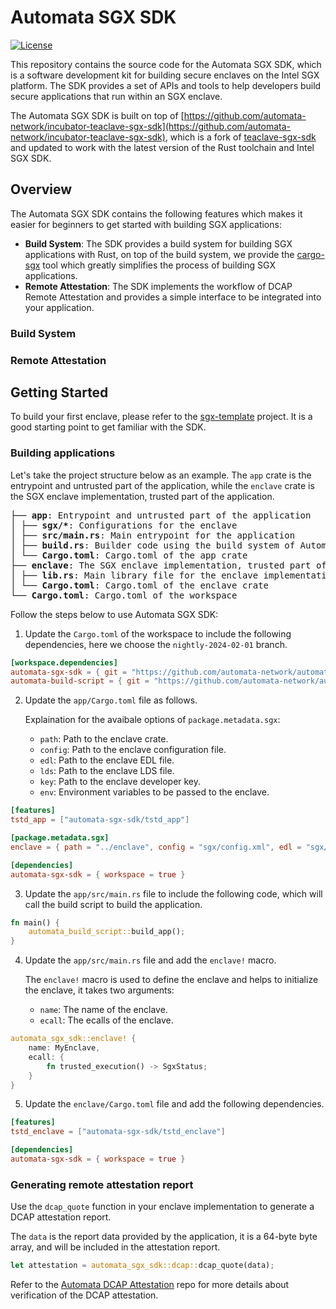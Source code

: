 # Automata SGX SDK
[![License](https://img.shields.io/badge/License-Apache%202.0-blue.svg)](LICENSE)

This repository contains the source code for the Automata SGX SDK, which is a software development kit for building secure enclaves on the Intel SGX platform. The SDK provides a set of APIs and tools to help developers build secure applications that run within an SGX enclave.

The Automata SGX SDK is built on top of [https://github.com/automata-network/incubator-teaclave-sgx-sdk](https://github.com/automata-network/incubator-teaclave-sgx-sdk), which is a fork of [teaclave-sgx-sdk](https://github.com/apache/incubator-teaclave-sgx-sdk) and updated to work with the latest version of the Rust toolchain and Intel SGX SDK.

## Overview

The Automata SGX SDK contains the following features which makes it easier for beginners to get started with building SGX applications:

- **Build System**: The SDK provides a build system for building SGX applications with Rust, on top of the build system, we provide the [cargo-sgx](https://crates.io/crates/cargo-sgx) tool which greatly simplifies the process of building SGX applications.
- **Remote Attestation**: The SDK implements the workflow of DCAP Remote Attestation and provides a simple interface to be integrated into your application.

### Build System

### Remote Attestation

## Getting Started

To build your first enclave, please refer to the [sgx-template](https://github.com/automata-network/sgx-template/tree/main) project. It is a good starting point to get familiar with the SDK.

### Building applications
Let's take the project structure below as an example. The `app` crate is the entrypoint and untrusted part of the application, while the `enclave` crate is the SGX enclave implementation, trusted part of the application.
<pre>
├── <b>app</b>: Entrypoint and untrusted part of the application
│ ├── <b>sgx/*</b>: Configurations for the enclave
│ ├── <b>src/main.rs</b>: Main entrypoint for the application
│ ├── <b>build.rs</b>: Builder code using the build system of Automata SGX SDK
│ └── <b>Cargo.toml</b>: Cargo.toml of the app crate
├── <b>enclave</b>: The SGX enclave implementation, trusted part of the application
│ ├── <b>lib.rs</b>: Main library file for the enclave implementation
│ └── <b>Cargo.toml</b>: Cargo.toml of the enclave crate
└── <b>Cargo.toml</b>: Cargo.toml of the workspace
</pre>

Follow the steps below to use Automata SGX SDK:

1. Update the `Cargo.toml` of the workspace to include the following dependencies, here we choose the `nightly-2024-02-01` branch.
```toml
[workspace.dependencies]
automata-sgx-sdk = { git = "https://github.com/automata-network/automata-sgx-sdk", branch = "nightly-2024-02-01" }
automata-build-script = { git = "https://github.com/automata-network/automata-sgx-sdk", branch = "nightly-2024-02-01" }
```

2. Update the `app/Cargo.toml` file as follows. 
    
    Explaination for the avaibale options of `package.metadata.sgx`:
    - `path`: Path to the enclave crate.
    - `config`: Path to the enclave configuration file.
    - `edl`: Path to the enclave EDL file.
    - `lds`: Path to the enclave LDS file.
    - `key`: Path to the enclave developer key.
    - `env`: Environment variables to be passed to the enclave.
```toml
[features]
tstd_app = ["automata-sgx-sdk/tstd_app"]

[package.metadata.sgx]
enclave = { path = "../enclave", config = "sgx/config.xml", edl = "sgx/enclave.edl", lds = "sgx/enclave.lds", key = "sgx/private.pem", env = ["MY_ENV_VAR=1"]}

[dependencies]
automata-sgx-sdk = { workspace = true }
```

3. Update the `app/src/main.rs` file to include the following code, which will call the build script to build the application.
```rust
fn main() {
    automata_build_script::build_app();
}
```

4. Update the `app/src/main.rs` file and add the `enclave!` macro.

    The `enclave!` macro is used to define the enclave and helps to initialize the enclave, it takes two arguments:
    - `name`: The name of the enclave.
    - `ecall`: The ecalls of the enclave.
```rust
automata_sgx_sdk::enclave! {
    name: MyEnclave,
    ecall: {
        fn trusted_execution() -> SgxStatus;
    }
}
```

5. Update the `enclave/Cargo.toml` file and add the following dependencies.
```toml
[features]
tstd_enclave = ["automata-sgx-sdk/tstd_enclave"]

[dependencies]
automata-sgx-sdk = { workspace = true }
```


### Generating remote attestation report
Use the `dcap_quote` function in your enclave implementation to generate a DCAP attestation report.

The `data` is the report data provided by the application, it is a 64-byte byte array, and will be included in the attestation report.
```rust
let attestation = automata_sgx_sdk::dcap::dcap_quote(data);
```

Refer to the [Automata DCAP Attestation](https://github.com/automata-network/automata-dcap-attestation) repo for more details about verification of the DCAP attestation.

